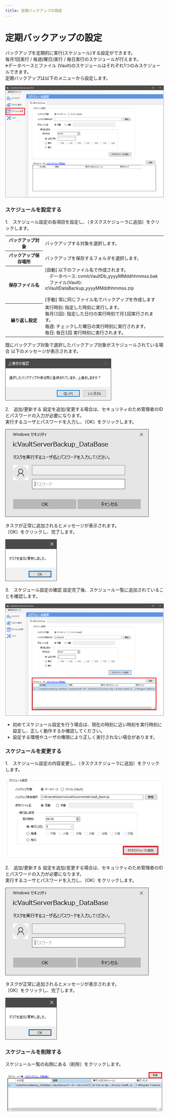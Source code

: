 ```yaml
---
title: 定期バックアップの設定
---
```


# 定期バックアップの設定
バックアップを定期的に実行(スケジュール)する設定ができます。<br>
毎月1回実行 / 毎週(曜日)実行 / 毎日実行のスケジュールが行えます。<br>
※データベースとファイル (Vault)のスケジュールはそれぞれ1つのみスケジュールできます。<br>
定期バックアップは以下のメニューから設定します。

![スケジュール設定](./img/BU_reg_001.png)


### スケジュールを設定する
1.　スケジュール設定の各項目を設定し、〔タスクスケジューラに追加〕をクリックします。

<table>
<tr>
<th>バックアップ対象</th>
<td>バックアップする対象を選択します。</td>
</tr>
<tr>
<th>バックアップ保存場所</th>
<td>バックアップを保存するフォルダを選択します。</td>
</tr>
<tr>
<th>保存ファイル名</th>
<td>[自動] 以下のファイル名で作成されます。<br>
　データベース: cvmIcVaultDb_yyyyMMddhhmmss.bak<br>
　ファイル(Vault): icVaultDataBackup_yyyyMMddhhmmss.zip<br>
<br>
[手動] 常に同じファイル名でバックアップを作成します
</td>
<tr>
<th>繰り返し設定</th>
<td>実行時刻:   指定した時刻に実行します。<br>
毎月(1回):  指定した日付の実行時刻で月1回実行されます。<br>
毎週:       チェックした曜日の実行時刻に実行されます。<br>
毎日:       毎日1回 実行時刻に実行されます。
</td>
</tr>
</table>


既にバックアップ対象で選択したバックアップ対象がスケジュールされている場合
以下のメッセージが表示されます。

![既存の設定がある場合](./img/BU_reg_002.png)

2.　追加/更新する
設定を追加/変更する場合は、セキュリティのため管理者のIDとパスワードの入力が必要になります。<br>
実行するユーザとパスワードを入力し、〔OK〕をクリックします。

![IDとパスワード](./img/BU_reg_003.png)

タスクが正常に追加されるとメッセージが表示されます。<br>
〔OK〕をクリックし、完了します。

![完了画面](./img/BU_reg_004.png)


3.　スケジュール設定の確認
設定完了後、スケジュール一覧に追加されていることを確認します。

![設定の確認](./img/BU_reg_005.png)

<div class="note">
<ul>
<li>初めてスケジュール設定を行う場合は、現在の時刻に近い時刻を実行時刻に設定し、正しく動作するか確認してください。</li>
<li>設定する環境やユーザの権限により正しく実行されない場合があります。</li>
</ul>
</div>


### スケジュールを変更する
1.　スケジュール設定の内容変更し、〔タスクスケジューラに追加〕をクリックします。

![変更](./img/BU_reg_006.png)

2.　追加/更新する
設定を追加/変更する場合は、セキュリティのため管理者のIDとパスワードの入力が必要になります。<br>
実行するユーザとパスワードを入力し、〔OK〕をクリックします。

![IDとパスワード](./img/BU_reg_003.png)

タスクが正常に追加されるとメッセージが表示されます。<br>
〔OK〕をクリックし、完了します。

![完了画面](./img/BU_reg_004.png)


### スケジュールを削除する
スケジュール一覧の右側にある〔削除〕をクリックします。

![スケジュールの削除](./img/BU_reg_007.png)

